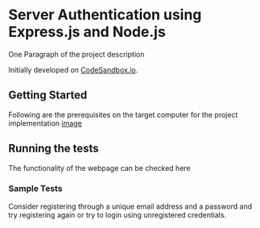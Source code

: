 # Server Authentication using Express.js and Node.js

One Paragraph of the project description

Initially developed on
[CodeSandbox.io](https://codesandbox.io/s/github/rahulb813/server-authentication).

## Getting Started

Following are the prerequisites on the target computer for the project implementation
[image](https://user-images.githubusercontent.com/84670032/210357978-6060d1be-1b45-495a-903b-28d6a7194ae3.png)


## Running the tests

The functionality of the webpage can be checked here

### Sample Tests

Consider registering through a unique email address and a password and try registering again
or try to login using unregistered credentials.

